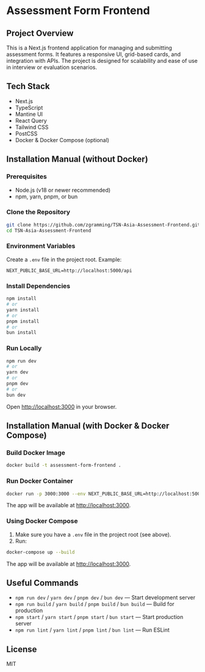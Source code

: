 # Assessment Form Frontend

## Project Overview

This is a Next.js frontend application for managing and submitting assessment forms. It features a responsive UI, grid-based cards, and integration with APIs. The project is designed for scalability and ease of use in interview or evaluation scenarios.

## Tech Stack

- Next.js
- TypeScript
- Mantine UI
- React Query
- Tailwind CSS
- PostCSS
- Docker & Docker Compose (optional)

## Installation Manual (without Docker)

### Prerequisites
- Node.js (v18 or newer recommended)
- npm, yarn, pnpm, or bun

### Clone the Repository
```bash
git clone https://github.com/zgramming/TSN-Asia-Assessment-Frontend.git
cd TSN-Asia-Assessment-Frontend
```

### Environment Variables
Create a `.env` file in the project root. Example:
```env
NEXT_PUBLIC_BASE_URL=http://localhost:5000/api
```

### Install Dependencies
```bash
npm install
# or
yarn install
# or
pnpm install
# or
bun install
```

### Run Locally
```bash
npm run dev
# or
yarn dev
# or
pnpm dev
# or
bun dev
```
Open [http://localhost:3000](http://localhost:3000) in your browser.

## Installation Manual (with Docker & Docker Compose)

### Build Docker Image
```bash
docker build -t assessment-form-frontend .
```

### Run Docker Container
```bash 
docker run -p 3000:3000 --env NEXT_PUBLIC_BASE_URL=http://localhost:5000/api assessment-form-frontend
```
The app will be available at [http://localhost:3000](http://localhost:3000).

### Using Docker Compose

1. Make sure you have a `.env` file in the project root (see above).
2. Run:
```bash
docker-compose up --build
```
The app will be available at [http://localhost:3000](http://localhost:3000).

## Useful Commands

- `npm run dev` / `yarn dev` / `pnpm dev` / `bun dev` — Start development server
- `npm run build` / `yarn build` / `pnpm build` / `bun build` — Build for production
- `npm start` / `yarn start` / `pnpm start` / `bun start` — Start production server
- `npm run lint` / `yarn lint` / `pnpm lint` / `bun lint` — Run ESLint

## License

MIT
